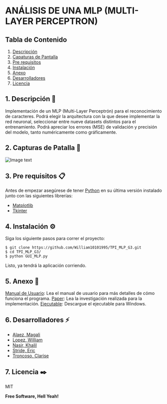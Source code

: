 # ANÁLISIS DE UNA MLP (MULTI-LAYER PERCEPTRON)
## Tabla de Contenido
1. [Descripción](#descripcion)
2. [Capaturas de Pantalla](#capturas-de-pantalla) 
3. [Pre requisitos](#pre-requisitos)
4. [Instalación](#instalacion)
5. [Anexo](#anexo)
6. [Desarrolladores](#desarrolladores)
7. [Licencia](#licencia)


## 1. Descripción 🚀

Implementación de un MLP (Multi-Layer Perceptrón) para el reconocimiento de caracteres. Podrá elegir la arquitectura con la que desee implementar la red neuronal, seleccionar entre nueve datasets distintos para el entrenamiento. Podrá apreciar los errores (MSE) de validación y precisión del modelo, tanto numéricamente como gráficamente.   
## 2. Capturas de Patalla 📸
![Image text](https://www.united-internet.de/fileadmin/user_upload/Brands/Downloads/Logo_IONOS_by.jpg)

## 3. Pre requisitos 📋
Antes de empezar asegúrese de tener [Python](https://www.python.org/downloads/) en su última versión instalado junto con las siguientes librerías:
* [Matplotlib](https://matplotlib.org/)
* [Tkinter](https://docs.python.org/es/3/library/tkinter.html)

## 4. Instalación ⚙️
Siga los siguiente pasos para correr el proyecto: 
```
$ git clone https://github.com/William10101995/TPI_MLP_G3.git
$ cd TPI_MLP_G3/
$ python GUI_MLP.py
```
Listo, ya tendrá la aplicación corriendo.
## 5. Anexo 📢
[Manual de Usuario](https://docs.google.com/document/d/19M3iYvb9ULzEZd5bb4UNLF2F1M0wWV1SPfvS3jlY3G0/edit?usp=drivesdk): Lea el manual de usuario para más detalles de cómo funciona el programa.
[Paper](https://docs.google.com/document/d/17riM6g8YNuGtf7qouLALgSh9Uf-6l2x71wXRPA_4vqo/edit?usp=drivesdk): Lea la investigación realizada para la implementación.
[Ejecutable](https://drive.google.com/drive/folders/1ucEHDrmnNawJMfwGzA1HhuOt8tj7CZaq): Descargue el ejecutable para Windows.

## 6. Desarrolladores ⚡
* [Alaez, Magali](https://github.com/MagaAlaez)
* [Lopez, William](https://github.com/William10101995)
* [Nasir, Khalil](https://github.com/KhalilKAN)
* [Stride, Eric](https://github.com/StrideEric)
* [Troncoso, Clarise](https://github.com/ClariseT)

## 7. Licencia ✒️

MIT

**Free Software, Hell Yeah!**
